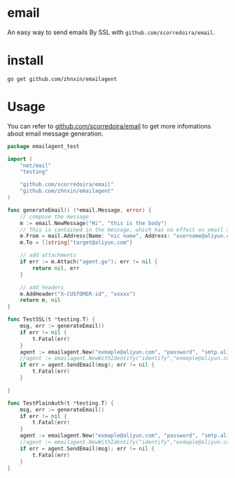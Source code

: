 # email

An easy way to send emails By SSL with `github.com/scorredoira/email`.

# install

```
go get github.com/zhnxin/emailagent
```

# Usage

You can refer to [github.com/scorredoira/email](https://github.com/scorredoira/email) to get more infomations about email message generation.

```go
package emailagent_test

import (
	"net/mail"
	"testing"

	"github.com/scorredoira/email"
	"github.com/zhnxin/emailagent"
)

func generateEmail() (*email.Message, error) {
	// compose the message
	m := email.NewMessage("Hi", "this is the body")
	// This is cantained in the message, which has no effect on email sending.
	m.From = mail.Address{Name: "nic name", Address: "username@aliyun.com"}
	m.To = []string{"target@aliyun.com"}

	// add attachments
	if err := m.Attach("agent.go"); err != nil {
		return nil, err
	}

	// add headers
	m.AddHeader("X-CUSTOMER-id", "xxxxx")
	return m, nil
}

func TestSSL(t *testing.T) {
	msg, err := generateEmail()
	if err != nil {
		t.Fatal(err)
	}
	agent := emailagent.New("exmaple@aliyun.com", "password", "smtp.aliyun.com", 465, true)
	//agent := emailagent.NewWithIdentify("identify","exmaple@aliyun.com", "password", "smtp.aliyun.com", 465, true)
	if err = agent.SendEmail(msg); err != nil {
		t.Fatal(err)
	}

}

func TestPlainAuth(t *testing.T) {
	msg, err := generateEmail()
	if err != nil {
		t.Fatal(err)
	}
	agent := emailagent.New("exmaple@aliyun.com", "password", "smtp.aliyun.com", 25, false)
	//agent := emailagent.NewWithIdentify("identify","exmaple@aliyun.com", "password", "smtp.aliyun.com", 25, false)
	if err = agent.SendEmail(msg); err != nil {
		t.Fatal(err)
	}
}


```